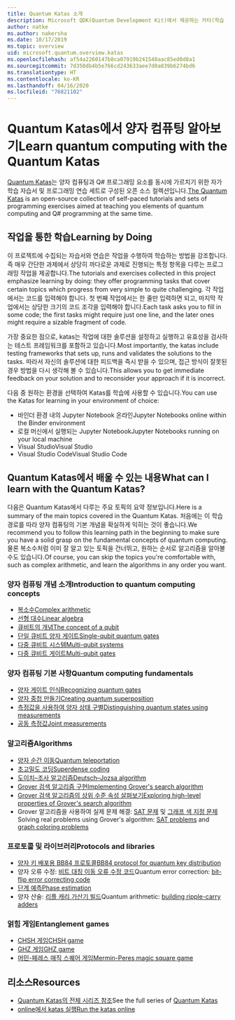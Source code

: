 ```yaml
---
title: Quantum Katas 소개
description: Microsoft QDK(Quantum Development Kit)에서 제공하는 카타(학습 연습)에 대해 알아봅니다.
author: natke
ms.author: nakersha
ms.date: 10/17/2019
ms.topic: overview
uid: microsoft.quantum.overview.katas
ms.openlocfilehash: af54a2260147b8ca07919b241548aac85ed0d8a1
ms.sourcegitcommit: 7d350db4b5e766cd243633aee7d0a839b6274bd6
ms.translationtype: HT
ms.contentlocale: ko-KR
ms.lasthandoff: 04/16/2020
ms.locfileid: "76821102"
---
```

# <a name="learn-quantum-computing-with-the-quantum-katas"></a><span data-ttu-id="191ad-103">Quantum Katas에서 양자 컴퓨팅 알아보기</span><span class="sxs-lookup"><span data-stu-id="191ad-103">Learn quantum computing with the Quantum Katas</span></span>

<span data-ttu-id="191ad-104">[Quantum Katas](https://github.com/Microsoft/QuantumKatas/)는 양자 컴퓨팅과 Q# 프로그래밍 요소를 동시에 가르치기 위한 자가 학습 자습서 및 프로그래밍 연습 세트로 구성된 오픈 소스 컬렉션입니다.</span><span class="sxs-lookup"><span data-stu-id="191ad-104">[The Quantum Katas](https://github.com/Microsoft/QuantumKatas/) is an open-source collection of self-paced tutorials and sets of programming exercises aimed at teaching you elements of quantum computing and Q# programming at the same time.</span></span>

## <a name="learning-by-doing"></a><span data-ttu-id="191ad-105">작업을 통한 학습</span><span class="sxs-lookup"><span data-stu-id="191ad-105">Learning by Doing</span></span>

<span data-ttu-id="191ad-106">이 프로젝트에 수집되는 자습서와 연습은 작업을 수행하여 학습하는 방법을 강조합니다. 즉 매우 간단한 과제에서 상당히 까다로운 과제로 진행되는 특정 항목을 다루는 프로그래밍 작업을 제공합니다.</span><span class="sxs-lookup"><span data-stu-id="191ad-106">The tutorials and exercises collected in this project emphasize learning by doing: they offer programming tasks that cover certain topics which progress from very simple to quite challenging.</span></span> <span data-ttu-id="191ad-107">각 작업에서는 코드를 입력해야 합니다. 첫 번째 작업에서는 한 줄만 입력하면 되고, 마지막 작업에서는 상당한 크기의 코드 조각을 입력해야 합니다.</span><span class="sxs-lookup"><span data-stu-id="191ad-107">Each task asks you to fill in some code; the first tasks might require just one line, and the later ones might require a sizable fragment of code.</span></span>

<span data-ttu-id="191ad-108">가장 중요한 점으로, katas는 작업에 대한 솔루션을 설정하고 실행하고 유효성을 검사하는 테스트 프레임워크를 포함하고 있습니다.</span><span class="sxs-lookup"><span data-stu-id="191ad-108">Most importantly, the katas include testing frameworks that sets up, runs and validates the solutions to the tasks.</span></span> <span data-ttu-id="191ad-109">따라서 자신의 솔루션에 대한 피드백을 즉시 받을 수 있으며, 접근 방식이 잘못된 경우 방법을 다시 생각해 볼 수 있습니다.</span><span class="sxs-lookup"><span data-stu-id="191ad-109">This allows you to get immediate feedback on your solution and to reconsider your approach if it is incorrect.</span></span>

<span data-ttu-id="191ad-110">다음 중 원하는 환경을 선택하여 Katas를 학습에 사용할 수 있습니다.</span><span class="sxs-lookup"><span data-stu-id="191ad-110">You can use the Katas for learning in your environment of choice:</span></span>

* <span data-ttu-id="191ad-111">바인더 환경 내의 Jupyter Notebook 온라인</span><span class="sxs-lookup"><span data-stu-id="191ad-111">Jupyter Notebooks online within the Binder environment</span></span>
* <span data-ttu-id="191ad-112">로컬 머신에서 실행되는 Jupyter Notebook</span><span class="sxs-lookup"><span data-stu-id="191ad-112">Jupyter Notebooks running on your local machine</span></span>
* <span data-ttu-id="191ad-113">Visual Studio</span><span class="sxs-lookup"><span data-stu-id="191ad-113">Visual Studio</span></span>
* <span data-ttu-id="191ad-114">Visual Studio Code</span><span class="sxs-lookup"><span data-stu-id="191ad-114">Visual Studio Code</span></span>

## <a name="what-can-i-learn-with-the-quantum-katas"></a><span data-ttu-id="191ad-115">Quantum Katas에서 배울 수 있는 내용</span><span class="sxs-lookup"><span data-stu-id="191ad-115">What can I learn with the Quantum Katas?</span></span>

<span data-ttu-id="191ad-116">다음은 Quantum Katas에서 다루는 주요 토픽의 요약 정보입니다.</span><span class="sxs-lookup"><span data-stu-id="191ad-116">Here is a summary of the main topics covered in the Quantum Katas.</span></span> <span data-ttu-id="191ad-117">처음에는 이 학습 경로를 따라 양자 컴퓨팅의 기본 개념을 확실하게 익히는 것이 좋습니다.</span><span class="sxs-lookup"><span data-stu-id="191ad-117">We recommend you to follow this learning path in the beginning to make sure you have a solid grasp on the fundamental concepts of quantum computing.</span></span> <span data-ttu-id="191ad-118">물론 복소수처럼 이미 잘 알고 있는 토픽을 건너뛰고, 원하는 순서로 알고리즘을 알아볼 수도 있습니다.</span><span class="sxs-lookup"><span data-stu-id="191ad-118">Of course, you can skip the topics you're comfortable with, such as complex arithmetic, and learn the algorithms in any order you want.</span></span>

### <a name="introduction-to-quantum-computing-concepts"></a><span data-ttu-id="191ad-119">양자 컴퓨팅 개념 소개</span><span class="sxs-lookup"><span data-stu-id="191ad-119">Introduction to quantum computing concepts</span></span>

* [<span data-ttu-id="191ad-120">복소수</span><span class="sxs-lookup"><span data-stu-id="191ad-120">Complex arithmetic</span></span>](https://github.com/microsoft/QuantumKatas/tree/master/tutorials/ComplexArithmetic)
* [<span data-ttu-id="191ad-121">선형 대수</span><span class="sxs-lookup"><span data-stu-id="191ad-121">Linear algebra</span></span>](https://github.com/microsoft/QuantumKatas/tree/master/tutorials/LinearAlgebra)
* [<span data-ttu-id="191ad-122">큐비트의 개념</span><span class="sxs-lookup"><span data-stu-id="191ad-122">The concept of a qubit</span></span>](https://github.com/microsoft/QuantumKatas/tree/master/tutorials/Qubit)
* [<span data-ttu-id="191ad-123">단일 큐비트 양자 게이트</span><span class="sxs-lookup"><span data-stu-id="191ad-123">Single-qubit quantum gates</span></span>](https://github.com/microsoft/QuantumKatas/tree/master/tutorials/SingleQubitGates)
* [<span data-ttu-id="191ad-124">다중 큐비트 시스템</span><span class="sxs-lookup"><span data-stu-id="191ad-124">Multi-qubit systems</span></span>](https://github.com/microsoft/QuantumKatas/tree/master/tutorials/MultiQubitSystems)
* [<span data-ttu-id="191ad-125">다중 큐비트 게이트</span><span class="sxs-lookup"><span data-stu-id="191ad-125">Multi-qubit gates</span></span>](https://github.com/microsoft/QuantumKatas/tree/master/tutorials/MultiQubitGates)

### <a name="quantum-computing-fundamentals"></a><span data-ttu-id="191ad-126">양자 컴퓨팅 기본 사항</span><span class="sxs-lookup"><span data-stu-id="191ad-126">Quantum computing fundamentals</span></span>

* [<span data-ttu-id="191ad-127">양자 게이트 인식</span><span class="sxs-lookup"><span data-stu-id="191ad-127">Recognizing quantum gates</span></span>](https://github.com/microsoft/QuantumKatas/tree/master/BasicGates)
* [<span data-ttu-id="191ad-128">양자 중첩 만들기</span><span class="sxs-lookup"><span data-stu-id="191ad-128">Creating quantum superposition</span></span>](https://github.com/microsoft/QuantumKatas/tree/master/Superposition)
* [<span data-ttu-id="191ad-129">측정값을 사용하여 양자 상태 구별</span><span class="sxs-lookup"><span data-stu-id="191ad-129">Distinguishing quantum states using measurements</span></span>](https://github.com/microsoft/QuantumKatas/tree/master/Measurements)
* [<span data-ttu-id="191ad-130">공동 측정값</span><span class="sxs-lookup"><span data-stu-id="191ad-130">Joint measurements</span></span>](https://github.com/microsoft/QuantumKatas/tree/master/JointMeasurements)

### <a name="algorithms"></a><span data-ttu-id="191ad-131">알고리즘</span><span class="sxs-lookup"><span data-stu-id="191ad-131">Algorithms</span></span>

* [<span data-ttu-id="191ad-132">양자 순간 이동</span><span class="sxs-lookup"><span data-stu-id="191ad-132">Quantum teleportation</span></span>](https://github.com/microsoft/QuantumKatas/tree/master/Teleportation)
* [<span data-ttu-id="191ad-133">초고밀도 코딩</span><span class="sxs-lookup"><span data-stu-id="191ad-133">Superdense coding</span></span>](https://github.com/microsoft/QuantumKatas/tree/master/SuperdenseCoding)
* [<span data-ttu-id="191ad-134">도이치–조사 알고리즘</span><span class="sxs-lookup"><span data-stu-id="191ad-134">Deutsch–Jozsa algorithm</span></span>](https://github.com/microsoft/QuantumKatas/tree/master/tutorials/ExploringDeutschJozsaAlgorithm)
* [<span data-ttu-id="191ad-135">Grover 검색 알고리즘 구현</span><span class="sxs-lookup"><span data-stu-id="191ad-135">Implementing Grover's search algorithm</span></span>](https://github.com/microsoft/QuantumKatas/tree/master/GroversAlgorithm)
* [<span data-ttu-id="191ad-136">Grover 검색 알고리즘의 상위 수준 속성 살펴보기</span><span class="sxs-lookup"><span data-stu-id="191ad-136">Exploring high-level properties of Grover's search algorithm</span></span>](https://github.com/microsoft/QuantumKatas/tree/master/tutorials/ExploringGroversAlgorithm)
* <span data-ttu-id="191ad-137">Grover 알고리즘을 사용하여 실제 문제 해결: [SAT 문제](https://github.com/microsoft/QuantumKatas/tree/master/SolveSATWithGrover) 및 [그래프 색 지정 문제](https://github.com/microsoft/QuantumKatas/tree/master/GraphColoring)</span><span class="sxs-lookup"><span data-stu-id="191ad-137">Solving real problems using Grover's algorithm: [SAT problems](https://github.com/microsoft/QuantumKatas/tree/master/SolveSATWithGrover) and [graph coloring problems](https://github.com/microsoft/QuantumKatas/tree/master/GraphColoring)</span></span>

### <a name="protocols-and-libraries"></a><span data-ttu-id="191ad-138">프로토콜 및 라이브러리</span><span class="sxs-lookup"><span data-stu-id="191ad-138">Protocols and libraries</span></span>

* [<span data-ttu-id="191ad-139">양자 키 배포용 BB84 프로토콜</span><span class="sxs-lookup"><span data-stu-id="191ad-139">BB84 protocol for quantum key distribution</span></span>](https://github.com/microsoft/QuantumKatas/tree/master/KeyDistribution_BB84)
* <span data-ttu-id="191ad-140">양자 오류 수정: [비트 대칭 이동 오류 수정 코드](https://github.com/microsoft/QuantumKatas/tree/master/QEC_BitFlipCode)</span><span class="sxs-lookup"><span data-stu-id="191ad-140">Quantum error correction: [bit-flip error correcting code](https://github.com/microsoft/QuantumKatas/tree/master/QEC_BitFlipCode)</span></span>
* [<span data-ttu-id="191ad-141">단계 예측</span><span class="sxs-lookup"><span data-stu-id="191ad-141">Phase estimation</span></span>](https://github.com/microsoft/QuantumKatas/blob/master/PhaseEstimation)
* <span data-ttu-id="191ad-142">양자 산술: [리플 캐리 가산기 빌드](https://github.com/microsoft/QuantumKatas/blob/master/RippleCarryAdder)</span><span class="sxs-lookup"><span data-stu-id="191ad-142">Quantum arithmetic: [building ripple-carry adders](https://github.com/microsoft/QuantumKatas/blob/master/RippleCarryAdder)</span></span>

### <a name="entanglement-games"></a><span data-ttu-id="191ad-143">얽힘 게임</span><span class="sxs-lookup"><span data-stu-id="191ad-143">Entanglement games</span></span>

* [<span data-ttu-id="191ad-144">CHSH 게임</span><span class="sxs-lookup"><span data-stu-id="191ad-144">CHSH game</span></span>](https://github.com/microsoft/QuantumKatas/tree/master/CHSHGame)
* [<span data-ttu-id="191ad-145">GHZ 게임</span><span class="sxs-lookup"><span data-stu-id="191ad-145">GHZ game</span></span>](https://github.com/microsoft/QuantumKatas/tree/master/GHZGame)
* [<span data-ttu-id="191ad-146">머민-페레스 매직 스퀘어 게임</span><span class="sxs-lookup"><span data-stu-id="191ad-146">Mermin-Peres magic square game</span></span>](https://github.com/microsoft/QuantumKatas/tree/master/MagicSquareGame)

## <a name="resources"></a><span data-ttu-id="191ad-147">리소스</span><span class="sxs-lookup"><span data-stu-id="191ad-147">Resources</span></span>

* <span data-ttu-id="191ad-148">[Quantum Katas의 전체 시리즈 참조](https://github.com/microsoft/QuantumKatas)</span><span class="sxs-lookup"><span data-stu-id="191ad-148">See the full series of [Quantum Katas](https://github.com/microsoft/QuantumKatas)</span></span>
* [<span data-ttu-id="191ad-149">online에서 katas 실행</span><span class="sxs-lookup"><span data-stu-id="191ad-149">Run the katas online</span></span>](https://aka.ms/try-quantum-katas)

